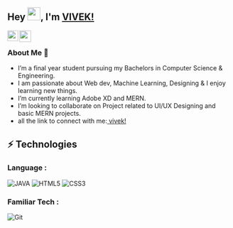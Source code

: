 

## Hey <img src="https://github.com/TheDudeThatCode/TheDudeThatCode/blob/master/Assets/Hi.gif" width="29px">, I'm [VIVEK!](https://github.com/viivekthakur) 

    
<a href="www.linkedin.com/in/vivekthakur47">
  <img align="left" width="24px" src="https://www.vectorlogo.zone/logos/linkedin/linkedin-icon.svg"  />
</a>
<a href="https://dev.to/mevivek747">
  <img align="left" width="26px" src="https://cdn.jsdelivr.net/npm/simple-icons@v3/icons/medium.svg" />
</a>

                                
<br>                                        
                                                   
                                                                                                                                                                                                                                                  
                                                                                                                                                                                                                                                   
                                                                                                                                                                                                                                                                                               
                                        
                                                                                              
                                                                                                                                                                                                                                                                                                                                                                                                       
                                                                                                                                                                                                                                                                                                                                                                                                                                                                                                                                                                                                                                                                                                                       
### About Me 🚀
- I’m a final year student pursuing my Bachelors in Computer Science & Engineering. </br>
- I am passionate about Web dev, Machine Learning, Designing & I enjoy learning new things. </br> 
- I’m currently learning Adobe XD and MERN.
- I’m looking to collaborate on Project related to UI/UX Designing and basic MERN projects.
- all the link to connect with me:[ vivek!](https://bio.link/vivekthakur)

## ⚡ Technologies


### Language :

![JAVA](https://img.shields.io/badge/-JAVA-1572B6?style=flat-square&logo=css3)
![HTML5](https://img.shields.io/badge/-HTML5-E34F26?style=flat-square&logo=html5&logoColor=white)
![CSS3](https://img.shields.io/badge/-CSS3-1572B6?style=flat-square&logo=css3)

### Familiar Tech :
![Git](https://img.shields.io/badge/-Git-black?style=flat-square&logo=git)




